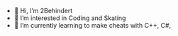 - 👋 Hi, I’m 2Behindert
- 👀 I’m interested in Coding and Skating 
- 🌱 I’m currently learning to make cheats with C++, C#, 

